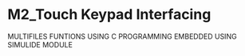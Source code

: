 # M2_Touch Keypad Interfacing

MULTIFILES FUNTIONS USING C PROGRAMMING
EMBEDDED USING SIMULIDE MODULE
